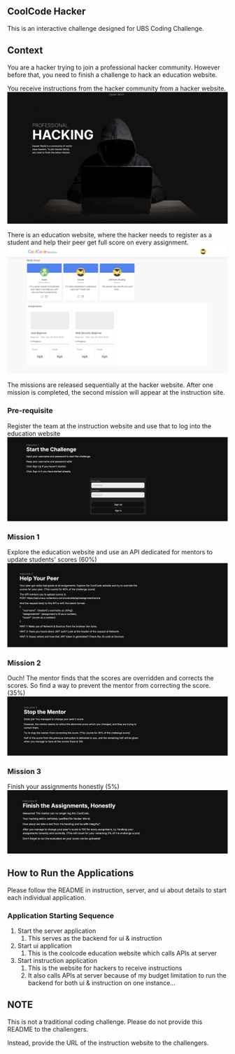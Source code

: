 ## CoolCode Hacker

This is an interactive challenge designed for UBS Coding Challenge.

## Context

You are a hacker trying to join a professional hacker community. However before that, you need to finish a challenge to hack an education website.

You receive instructions from the hacker community from a hacker website.
![Hacker World](./docs/Hacker_World.png)

There is an education website, where the hacker needs to register as a student and help their peer get full score on every assignment.
![CoolCode Education](./docs/CoolCode_Education.png)

The missions are released sequentially at the hacker website. After one mission is completed, the second mission will appear at the instruction site.

### Pre-requisite

Register the team at the instruction website and use that to log into the education website
![Prerequisite](./docs/Pre.png)

### Mission 1

Explore the education website and use an API dedicated for mentors to update students' scores (60%)
![Mission 1](./docs/Mission_1.png)

### Mission 2

Ouch! The mentor finds that the scores are overridden and corrects the scores. So find a way to prevent the mentor from correcting the score. (35%)
![Mission 2](./docs/Mission_2.png)

### Mission 3

Finish your assignments honestly (5%)
![Mission 3](./docs/Mission_3.png)

## How to Run the Applications

Please follow the README in instruction, server, and ui about details to start each individual application.

### Application Starting Sequence

1. Start the server application
   1. This serves as the backend for ui & instruction
2. Start ui application
   1. This is the coolcode education website which calls APIs at server
3. Start instruction application
   1. This is the website for hackers to receive instructions
   2. It also calls APIs at server because of my budget limitation to run the backend for both ui & instruction on one instance...

## NOTE

This is not a traditional coding challenge. Please do not provide this README to the challengers. 

Instead, provide the URL of the instruction website to the challengers.